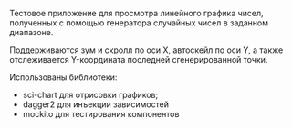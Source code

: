 Тестовое приложение для просмотра линейного графика чисел, 
полученных с помощью генератора случайных чисел в заданном
диапазоне.

Поддерживаются зум и скролл по оси Х, автоскейл по оси Y, 
а также отслеживается Y-координата последней сгенерированной точки.

Использованы библиотеки:
- sci-chart для отрисовки графиков;
- dagger2 для инъекции зависимостей
- mockito для тестирования компонентов
